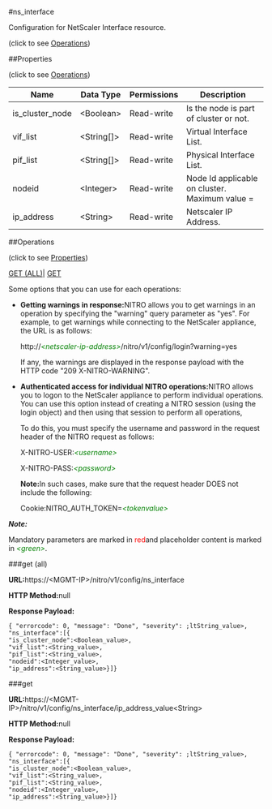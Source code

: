 #ns_interface



Configuration for NetScaler Interface resource.

<span>(click to see [Operations](#operations))</span>



##Properties 

<span>(click to see [Operations](#operations))</span>





<table><thead><tr><th>Name</th><th>Data Type</th><th>Permissions</th><th>Description</th></tr></thead><tbody><tr><td>is_cluster_node</td><td>&lt;Boolean></td><td>Read-write</td><td>Is the node is part of cluster or not.</td></tr><tr><td>vif_list</td><td>&lt;String[]></td><td>Read-write</td><td>Virtual Interface List.</td></tr><tr><td>pif_list</td><td>&lt;String[]></td><td>Read-write</td><td>Physical Interface List.</td></tr><tr><td>nodeid</td><td>&lt;Integer></td><td>Read-write</td><td>Node Id applicable on cluster.<br>Maximum value =</td></tr><tr><td>ip_address</td><td>&lt;String></td><td>Read-write</td><td>Netscaler IP Address.</td></tr></tbody></table>

##Operations 

<span>(click to see [Properties](#properties))</span>





[GET (ALL)](#get-all)| [GET](#get)





Some options that you can use for each operations:

<ul><li><p><b>Getting warnings in response:</b>NITRO allows you to get warnings in an operation by specifying the "warning" query parameter as "yes". For example, to get warnings while connecting to the NetScaler appliance, the URL is as follows:</p><p>http://<span style="color:green;font-style:italic;">&lt;netscaler-ip-address&gt;</span>/nitro/v1/config/login?warning=yes</p><p>If any, the warnings are displayed in the response payload with the HTTP code "209 X-NITRO-WARNING".</p></li><li><p><b>Authenticated access for individual NITRO operations:</b>NITRO allows you to logon to the NetScaler appliance to perform individual operations. You can use this option instead of creating a NITRO session (using the login object) and then using that session to perform all operations,</p><p>To do this, you must specify the username and password in the request header of the NITRO request as follows:</p><p>X-NITRO-USER:<span style="color:green;font-style:italic;">&lt;username&gt;</span></p><p>X-NITRO-PASS:<span style="color:green;font-style:italic;">&lt;password&gt;</span></p><p><b>Note:</b>In such cases, make sure that the request header DOES not include the following:</p><p>Cookie:NITRO_AUTH_TOKEN=<span style="color:green;font-style:italic;">&lt;tokenvalue&gt;</span></p></li></ul>







***Note:*** 

Mandatory parameters are marked in <span style="color:#FF0000;">red</span>and placeholder content is marked in <span style="color:green;font-style:italic">&lt;green&gt;</span>.



###get (all)







<b>URL:</b>https://&lt;MGMT-IP&gt;/nitro/v1/config/ns_interface

<b>HTTP Method:</b>null

<b>Response Payload: </b>
```
{ "errorcode": 0, "message": "Done", "severity": ;ltString_value>, "ns_interface":[{
"is_cluster_node":<Boolean_value>,
"vif_list":<String_value>,
"pif_list":<String_value>,
"nodeid":<Integer_value>,
"ip_address":<String_value>}]}
```







###get







<b>URL:</b>https://&lt;MGMT-IP&gt;/nitro/v1/config/ns_interface/ip_address_value&lt;String&gt;

<b>HTTP Method:</b>null

<b>Response Payload: </b>
```
{ "errorcode": 0, "message": "Done", "severity": ;ltString_value>, "ns_interface":[{
"is_cluster_node":<Boolean_value>,
"vif_list":<String_value>,
"pif_list":<String_value>,
"nodeid":<Integer_value>,
"ip_address":<String_value>}]}
```








